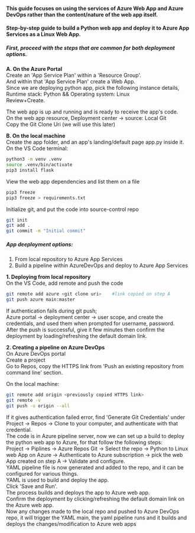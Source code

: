 #### This guide focuses on using the services of Azure Web App and Azure DevOps rather than the content/nature of the web app itself.
#### Step-by-step guide to build a Python web app and deploy it to Azure App Services as a Linux Web App.

##### First, proceed with the steps that are common for both deployment options.
**A. On the Azure Portal**  
Create an 'App Service Plan' within a 'Resource Group'.  
And within that 'App Service Plan' create a Web App.  
Since we are deploying python app, pick the following instance details,  
Runtime stack: Python && Operating system: Linux  
Review+Create.  
  
The web app is up and running and is ready to receive the app's code.  
On the web app resource, Deployment center -> source: Local Git  
Copy the Git Clone Uri (we will use this later)  

**B. On the local machine**  
Create the app folder, and an app's landing/default page app.py inside it.  
On the VS Code terminal:
```bash session
python3 -m venv .venv
source .venv/bin/activate
pip3 install flask 
```
View the web app dependencies and list them on a file 
```bash
pip3 freeze
pip3 freeze > requirements.txt
```
Initialize git, and put the code into source-control repo 
```bash
git init
git add .
git commit -m "Initial commit"
```


##### App deeployment options:
1. From local repository to Azure App Services
2. Build a pipeline within AzureDevOps and deploy to Azure App Services 

**1. Deploying from local repository**  
On the VS Code, add remote and push the code 
```bash
git remote add azure <git clone uri>    #link copied on step A
git push azure main:master           
```
If authentication fails during git push;  
Azure portal -> deployment center -> user scope, and create the credentials, and used them when prompted for username, password.  
After the push is successful, give it few minutes then confirm the deployment by loading/refreshing the default domain link.

**2. Creating a pipeline on Azure DevOps**  
On Azure DevOps portal  
Create a project  
Go to Repos, copy the HTTPS link from 'Push an existing repository from command line' section.  

On the local machine:
```bash
git remote add origin <previously copied HTTPS link>
git remote -v           
git push -u origin --all
```

If it gives authentication failed error, find 'Generate Git Credentials' under Project -> Repos -> Clone to your computer, and authenticate with that credential.  
The code is in Azure pipeline server, now we can set up a build to deploy the python web app to Azure, for that follow the following steps:  
Project -> Piplines -> Azure Repos Git -> Select the repo -> Python to Linux web App on Azure -> Authenticate to Azure subscription -> pick the web App created on step A -> Validate and configure.    
YAML pipeline file is now generated and added to the repo, and it can be configured for various things.  
YAML is used to build and deploy the app.  
Click 'Save and Run'.  
The process builds and deploys the app to Azure web app.  
Confirm the deployment by clicking/refreshing the default domain link on the Azure web app.  
Now any changes made to the local repo and pushed to Azure DevOps repo, it will trigger the YAML main, the yaml pipeline runs and it builds and deploys the changes/modification to Azure web apps
